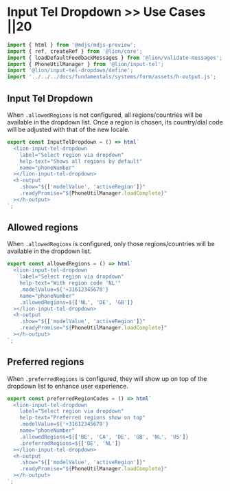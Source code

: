 # Input Tel Dropdown >> Use Cases ||20

```js script
import { html } from '@mdjs/mdjs-preview';
import { ref, createRef } from '@lion/core';
import { loadDefaultFeedbackMessages } from '@lion/validate-messages';
import { PhoneUtilManager } from '@lion/input-tel';
import '@lion/input-tel-dropdown/define';
import '../../../docs/fundamentals/systems/form/assets/h-output.js';
```

## Input Tel Dropdown

When `.allowedRegions` is not configured, all regions/countries will be available in the dropdown
list. Once a region is chosen, its country/dial code will be adjusted with that of the new locale.

```js preview-story
export const InputTelDropdown = () => html`
  <lion-input-tel-dropdown
    label="Select region via dropdown"
    help-text="Shows all regions by default"
    name="phoneNumber"
  ></lion-input-tel-dropdown>
  <h-output
    .show="${['modelValue', 'activeRegion']}"
    .readyPromise="${PhoneUtilManager.loadComplete}"
  ></h-output>
`;
```

## Allowed regions

When `.allowedRegions` is configured, only those regions/countries will be available in the dropdown
list.

```js preview-story
export const allowedRegions = () => html`
  <lion-input-tel-dropdown
    label="Select region via dropdown"
    help-text="With region code 'NL'"
    .modelValue=${'+31612345678'}
    name="phoneNumber"
    .allowedRegions=${['NL', 'DE', 'GB']}
  ></lion-input-tel-dropdown>
  <h-output
    .show="${['modelValue', 'activeRegion']}"
    .readyPromise="${PhoneUtilManager.loadComplete}"
  ></h-output>
`;
```

## Preferred regions

When `.preferredRegions` is configured, they will show up on top of the dropdown list to enhance user experience.

```js preview-story
export const preferredRegionCodes = () => html`
  <lion-input-tel-dropdown
    label="Select region via dropdown"
    help-text="Preferred regions show on top"
    .modelValue=${'+31612345678'}
    name="phoneNumber"
    .allowedRegions=${['BE', 'CA', 'DE', 'GB', 'NL', 'US']}
    .preferredRegions=${['DE', 'NL']}
  ></lion-input-tel-dropdown>
  <h-output
    .show="${['modelValue', 'activeRegion']}"
    .readyPromise="${PhoneUtilManager.loadComplete}"
  ></h-output>
`;
```
